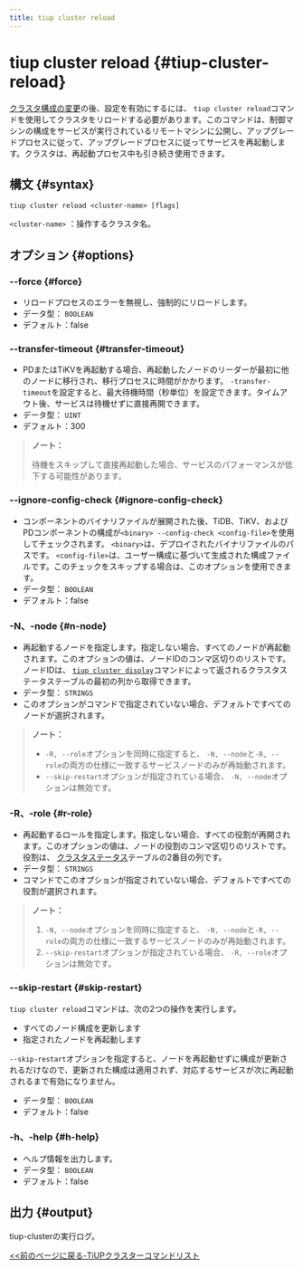 ```yaml
---
title: tiup cluster reload
---
```


# tiup cluster reload {#tiup-cluster-reload}

[クラスタ構成の変更](/tiup/tiup-component-cluster-edit-config.md)の後、設定を有効にするには、 `tiup cluster reload`コマンドを使用してクラスタをリロードする必要があります。このコマンドは、制御マシンの構成をサービスが実行されているリモートマシンに公開し、アップグレードプロセスに従って、アップグレードプロセスに従ってサービスを再起動します。クラスタは、再起動プロセス中も引き続き使用できます。

## 構文 {#syntax}

```shell
tiup cluster reload <cluster-name> [flags]
```

`<cluster-name>` ：操作するクラスタ名。

## オプション {#options}

### &#x20;--force {#force}

-   リロードプロセスのエラーを無視し、強制的にリロードします。
-   データ型： `BOOLEAN`
-   デフォルト：false

### --transfer-timeout {#transfer-timeout}

-   PDまたはTiKVを再起動する場合、再起動したノードのリーダーが最初に他のノードに移行され、移行プロセスに時間がかかります。 `-transfer-timeout`を設定すると、最大待機時間（秒単位）を設定できます。タイムアウト後、サービスは待機せずに直接再開できます。
-   データ型： `UINT`
-   デフォルト：300

> **ノート：**
>
> 待機をスキップして直接再起動した場合、サービスのパフォーマンスが低下する可能性があります。

### --ignore-config-check {#ignore-config-check}

-   コンポーネントのバイナリファイルが展開された後、TiDB、TiKV、およびPDコンポーネントの構成が`<binary> --config-check <config-file>`を使用してチェックされます。 `<binary>`は、デプロイされたバイナリファイルのパスです。 `<config-file>`は、ユーザー構成に基づいて生成された構成ファイルです。このチェックをスキップする場合は、このオプションを使用できます。
-   データ型： `BOOLEAN`
-   デフォルト：false

### -N、-node {#n-node}

-   再起動するノードを指定します。指定しない場合、すべてのノードが再起動されます。このオプションの値は、ノードIDのコンマ区切りのリストです。ノードIDは、 [`tiup cluster display`](/tiup/tiup-component-cluster-display.md)コマンドによって返されるクラスタステータステーブルの最初の列から取得できます。
-   データ型： `STRINGS`
-   このオプションがコマンドで指定されていない場合、デフォルトですべてのノードが選択されます。

> **ノート：**
>
> -   `-R, --role`オプションを同時に指定すると、 `-N, --node`と`-R, --role`の両方の仕様に一致するサービスノードのみが再始動されます。
> -   `--skip-restart`オプションが指定されている場合、 `-N, --node`オプションは無効です。

### -R、-role {#r-role}

-   再起動するロールを指定します。指定しない場合、すべての役割が再開されます。このオプションの値は、ノードの役割のコンマ区切りのリストです。役割は、 [クラスタステータス](/tiup/tiup-component-cluster-display.md)テーブルの2番目の列です。
-   データ型： `STRINGS`
-   コマンドでこのオプションが指定されていない場合、デフォルトですべての役割が選択されます。

> **ノート：**
>
> 1.  `-N, --node`オプションを同時に指定すると、 `-N, --node`と`-R, --role`の両方の仕様に一致するサービスノードのみが再始動されます。
> 2.  `--skip-restart`オプションが指定されている場合、 `-R, --role`オプションは無効です。

### --skip-restart {#skip-restart}

`tiup cluster reload`コマンドは、次の2つの操作を実行します。

-   すべてのノード構成を更新します
-   指定されたノードを再起動します

`--skip-restart`オプションを指定すると、ノードを再起動せずに構成が更新されるだけなので、更新された構成は適用されず、対応するサービスが次に再起動されるまで有効になりません。

-   データ型： `BOOLEAN`
-   デフォルト：false

### -h、-help {#h-help}

-   ヘルプ情報を出力します。
-   データ型： `BOOLEAN`
-   デフォルト：false

## 出力 {#output}

tiup-clusterの実行ログ。

[&lt;&lt;前のページに戻る-TiUPクラスターコマンドリスト](/tiup/tiup-component-cluster.md#command-list)
